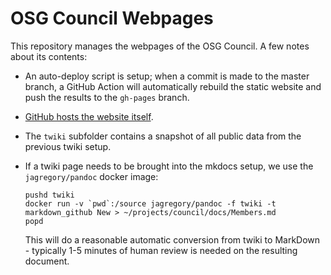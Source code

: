 
OSG Council Webpages
====================

This repository manages the webpages of the OSG Council.  A few notes about its contents:

-   An auto-deploy script is setup; when a commit is made to the master branch, a GitHub Action
    will automatically rebuild the static website and push the results to the `gh-pages`
    branch.
-   [GitHub hosts the website itself](https://opensciencegrid.github.io/council).
-   The `twiki` subfolder contains a snapshot of all public data from the previous twiki
    setup.
-   If a twiki page needs to be brought into the mkdocs setup, we use the `jagregory/pandoc`
    docker image:
    
    ```
    pushd twiki
    docker run -v `pwd`:/source jagregory/pandoc -f twiki -t markdown_github New > ~/projects/council/docs/Members.md
    popd
    ```
    This will do a reasonable automatic conversion from twiki to MarkDown - typically 1-5 minutes of human review is
    needed on the resulting document.

